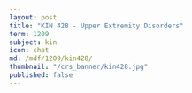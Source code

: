 ```yaml
---
layout: post
title: "KIN 428 - Upper Extremity Disorders"
term: 1209
subject: kin
icon: chat
md: /mdf/1209/kin428/
thumbnail: "/crs_banner/kin428.jpg"
published: false
---
```

